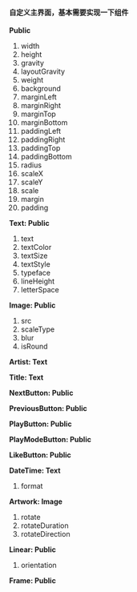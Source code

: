 #### 自定义主界面，基本需要实现一下组件

**Public**

1. width
2. height
3. gravity
4. layoutGravity
5. weight
6. background
7. marginLeft
8. marginRight
9. marginTop
10. marginBottom
11. paddingLeft
12. paddingRight
13. paddingTop
14. paddingBottom
15. radius
16. scaleX
17. scaleY
18. scale
19. margin
20. padding

**Text: Public**

1. text
2. textColor
3. textSize
4. textStyle
5. typeface
6. lineHeight
7. letterSpace

**Image: Public**

1. src
2. scaleType
3. blur
4. isRound

**Artist: Text**

**Title: Text**

**NextButton: Public**

**PreviousButton: Public**

**PlayButton: Public**

**PlayModeButton: Public**

**LikeButton: Public**

**DateTime: Text**

1. format

**Artwork: Image**

1. rotate
2. rotateDuration
3. rotateDirection

**Linear: Public**

1. orientation

**Frame: Public**

